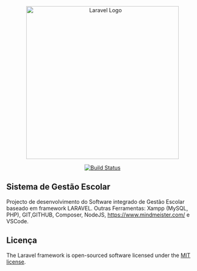<p align="center"><a href="https://laravel.com" target="_blank"><img src="https://raw.githubusercontent.com/laravel/art/master/logo-lockup/5%20SVG/2%20CMYK/1%20Full%20Color/laravel-logolockup-cmyk-red.svg" width="400" alt="Laravel Logo"></a></p>

<p align="center">
<a href="https://github.com/laravel/framework/actions"><img src="https://github.com/laravel/framework/workflows/tests/badge.svg" alt="Build Status"></a>

</p>

## Sistema de Gestão Escolar

Projecto de desenvolvimento do Software integrado de Gestão Escolar baseado em framework LARAVEL. 
Outras Ferramentas: Xampp (MySQL, PHP), GIT,GITHUB, Composer, NodeJS, https://www.mindmeister.com/ e VSCode.

## Licença

The Laravel framework is open-sourced software licensed under the [MIT license](https://opensource.org/licenses/MIT).
